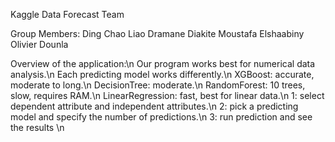 Kaggle Data Forecast Team

Group Members:
  Ding Chao Liao
  Dramane Diakite
  Moustafa Elshaabiny
  Olivier Dounla
  
Overview of the application:\n
Our program works best for numerical data analysis.\n
Each predicting model works differently.\n
XGBoost: accurate, moderate to long.\n
DecisionTree: moderate.\n
RandomForest: 10 trees, slow, requires RAM.\n
LinearRegression: fast, best for linear data.\n
1: select dependent attribute and independent attributes.\n
2: pick a predicting model and specify the number of predictions.\n
3: run prediction and see the results \n
